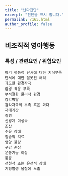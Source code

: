 ```yaml
---
title: "난다진단"
excerpt: "진단을 표시 합니다."
permalink: /165.html
author_profile: false
---
```

## 비조직적 영아행동



### 특성 / 관련요인 / 위험요인

>   

    아기 행동적 단서에 대한 지식부족
    단서에 대한 잘못된 해석
    과도한 환경자극
    환경 적응 부족
    부적절한 물리적 환경
    감각박탈
    감각자극의 부족 혹은 과다
    재태기간
    질병
    신경계 미성숙
    조산
    수유 장애
    침습적 치료
    영양 불량
    구강 손상
    운동기능 이상
    통증
    선천적 또는 유전적 장애
    기형발생 물질에 노출
